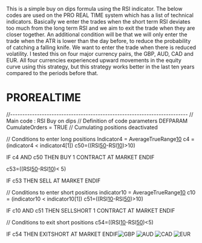 This is a simple buy on dips formula using the RSI indicator. The below codes are used on the PRO REAL TIME system which has a list of technical indicators. Basically we enter the trades when the short term RSI deviates too much from the long term RSI and we aim to exit the trade when they are closer together. An additional condition will be that we will only enter the trade when the ATR is lower than the day before, to reduce the probability of catching a falling knife. We want to enter the trade when there is reduced volatility. I tested this on four major currency pairs, the GBP, AUD, CAD and EUR. All four currencies experienced upward movements in the equity curve using this strategy, but this strategy works better in the last ten years compared to the periods before that.

# PROREALTIME

//-------------------------------------------------------------------------
// Main code : RSI Buy on dips 
// Definition of code parameters
DEFPARAM CumulateOrders = TRUE // Cumulating positions deactivated

// Conditions to enter long positions
Indicator4 = AverageTrueRange[10](close)
c4 = (indicator4 < indicator4[1])
c50=((RSI[50](close)-RSI[10](close))>10)

IF c4 AND c50 THEN
BUY 1 CONTRACT AT MARKET
ENDIF

c53=((RSI[50](close)-RSI[10](close))< 5)

IF c53 THEN
SELL AT MARKET
ENDIF

// Conditions to enter short positions
indicator10 = AverageTrueRange[10](close)
c10 = (indicator10 < indicator10[1])
c51=((RSI[10](close)-RSI[50](close))>10)

IF c10 AND c51 THEN
SELLSHORT 1 CONTRACT AT MARKET
ENDIF

// Conditions to exit short positions
c54=((RSI[10](close)-RSI[50](close))<5)

IF c54 THEN
EXITSHORT AT MARKET
ENDIF![GBP](https://user-images.githubusercontent.com/67822973/103166972-2c2be080-4862-11eb-8d8e-2abbe458bedf.PNG)
![AUD](https://user-images.githubusercontent.com/67822973/103166973-2df5a400-4862-11eb-939b-40e8dfdaca5c.PNG)
![CAD](https://user-images.githubusercontent.com/67822973/103166974-2f26d100-4862-11eb-88bc-f8c3cc1342dd.PNG)
![EUR](https://user-images.githubusercontent.com/67822973/103166975-2fbf6780-4862-11eb-8ea7-9a325b65a3c6.PNG)

